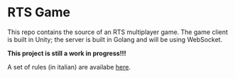 # RTS Game

This repo contains the source of an RTS multiplayer game.
The game client is built in Unity; the server is built in Golang and will be using WebSocket. 

**This project is still a work in progress!!!**

A set of rules (in italian) are availabe [here](Rules.md).